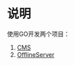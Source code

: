 # 说明
使用GO开发两个项目：

1. [CMS](https://github.com/Compasses/Projects-of-GO/tree/master/cms)
2. [OfflineServer](https://github.com/Compasses/Projects-of-GO/tree/master/offlineserver)


